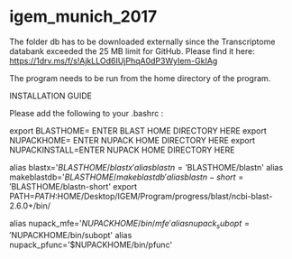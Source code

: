 # igem_munich_2017


The folder db has to be downloaded externally since the Transcriptome databank exceeded the 25 MB limit for GitHub. Please find it here:
https://1drv.ms/f/s!AjkLLOd6IUjPhqA0dP3WyIem-GkIAg

The program needs to be run from the home directory of the program. 


INSTALLATION GUIDE

Please add the following to your .bashrc :


export BLASTHOME= ENTER BLAST HOME DIRECTORY HERE
export NUPACKHOME= ENTER NUPACK HOME DIRECTORY HERE
export NUPACKINSTALL=ENTER NUPACK HOME DIRECTORY HERE

alias blastx='$BLASTHOME/blastx'
alias blastn='$BLASTHOME/blastn'
alias makeblastdb='$BLASTHOME/makeblastdb'
alias blastn-short='$BLASTHOME/blastn-short'
export PATH=$PATH:$HOME/Desktop/IGEM/Program/progress/blast/ncbi-blast-2.6.0+/bin/

alias nupack_mfe='$NUPACKHOME/bin/mfe'
alias nupack_subopt='$NUPACKHOME/bin/subopt'
alias nupack_pfunc='$NUPACKHOME/bin/pfunc'
